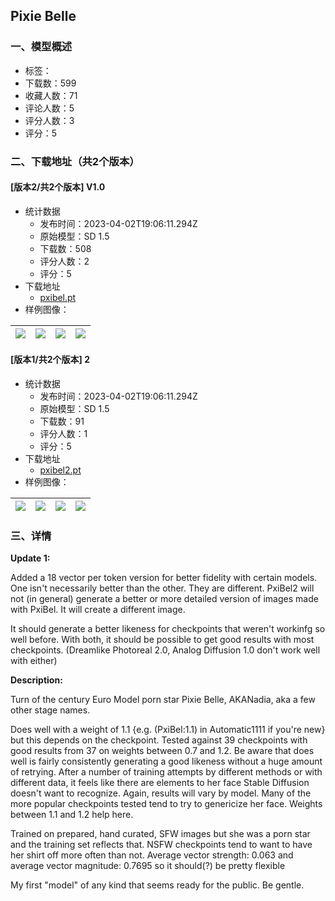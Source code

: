 ## Pixie Belle
### 一、模型概述

- 标签：
- 下载数：599
- 收藏人数：71
- 评论人数：5
- 评分人数：3
- 评分：5

### 二、下载地址（共2个版本）

#### [版本2/共2个版本] V1.0

- 统计数据
  - 发布时间：2023-04-02T19:06:11.294Z
  - 原始模型：SD 1.5
  - 下载数：508
  - 评分人数：2
  - 评分：5
- 下载地址
  - [pxibel.pt](https://civitai.com/api/download/models/30948)
- 样例图像：

| <img src="https://image.civitai.com/xG1nkqKTMzGDvpLrqFT7WA/4e1df076-39e2-406b-e00d-dd3dfe737200/width=450/352127.jpeg" /> | <img src="https://image.civitai.com/xG1nkqKTMzGDvpLrqFT7WA/02634265-e721-482f-7f28-eb020d48ba00/width=450/352126.jpeg" /> | <img src="https://image.civitai.com/xG1nkqKTMzGDvpLrqFT7WA/7f801fec-edb9-4028-fb95-1201fec64500/width=450/352125.jpeg" /> | <img src="https://image.civitai.com/xG1nkqKTMzGDvpLrqFT7WA/4b586a39-6392-4803-17c0-6de2625a2700/width=450/352124.jpeg" /> |
| ---- | ---- | ---- | ---- |

#### [版本1/共2个版本] 2

- 统计数据
  - 发布时间：2023-04-02T19:06:11.294Z
  - 原始模型：SD 1.5
  - 下载数：91
  - 评分人数：1
  - 评分：5
- 下载地址
  - [pxibel2.pt](https://civitai.com/api/download/models/33971)
- 样例图像：

| <img src="https://image.civitai.com/xG1nkqKTMzGDvpLrqFT7WA/03916169-936d-4ee2-88c2-bc9a864efc00/width=450/387443.jpeg" /> | <img src="https://image.civitai.com/xG1nkqKTMzGDvpLrqFT7WA/47638222-ab09-440c-aea4-a9c12a630d00/width=450/387442.jpeg" /> | <img src="https://image.civitai.com/xG1nkqKTMzGDvpLrqFT7WA/9a5d36d8-fc9a-4b22-36fc-ce021eb63900/width=450/387455.jpeg" /> | <img src="https://image.civitai.com/xG1nkqKTMzGDvpLrqFT7WA/3cae39c9-e04f-4a9d-1444-03081bd3b600/width=450/387454.jpeg" /> |
| ---- | ---- | ---- | ---- |


### 三、详情
<p><strong>Update 1:</strong></p><p>Added a 18 vector per token version for better fidelity with certain models. One isn't necessarily better than the other. They are different. PxiBel2 will not (in general) generate a better or more detailed version of images made with PxiBel. It will create a different image.</p><p>It should generate a better likeness for checkpoints that weren't workinfg so well before. With both, it should be possible to get good results with most checkpoints. (Dreamlike Photoreal 2.0, Analog Diffusion 1.0 don't work well with either)</p><p></p><p><strong>Description:</strong></p><p>Turn of the century Euro Model porn star Pixie Belle, AKANadia, aka a few other stage names.</p><p></p><p>Does well with a weight of 1.1 {e.g. (PxiBel:1.1) in Automatic1111 if you're new} but this depends on the checkpoint. Tested against 39 checkpoints with good results from 37 on weights between 0.7 and 1.2. Be aware that does well is fairly consistently generating a good likeness without a huge amount of retrying. After a number of training attempts by different methods or with different data, it feels like there are elements to her face Stable Diffusion doesn't want to recognize. Again, results will vary by model. Many of the more popular checkpoints tested tend to try to genericize her face. Weights between 1.1 and 1.2 help here.</p><p></p><p>Trained on prepared, hand curated, SFW images but she was a porn star and the training set reflects that. NSFW checkpoints tend to want to have her shirt off more often than not. Average vector strength: 0.063 and average vector magnitude: 0.7695 so it should(?) be pretty flexible</p><p></p><p>My first "model" of any kind that seems ready for the public. Be gentle.</p>